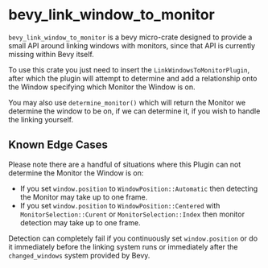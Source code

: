 # bevy_link_window_to_monitor  
 `bevy_link_window_to_monitor` is a bevy micro-crate designed to provide a small API around linking windows with monitors,
since that API is currently missing within Bevy itself.

To use this crate you just need to insert the `LinkWindowsToMonitorPlugin`, after which the plugin will attempt to determine
and add a relationship onto the Window specifying which Monitor the Window is on.

You may also use `determine_monitor()` which will return the Monitor we determine the window to be on, if we can determine it,
if you wish to handle the linking yourself.

## Known Edge Cases
Please note there are a handful of situations where this Plugin can not determine the Monitor the Window is on:
- If you set `window.position` to `WindowPosition::Automatic` then detecting the Monitor may take up to one frame.
- If you set `window.position` to `WindowPosition::Centered` with `MonitorSelection::Curent` or `MonitorSelection::Index`
  then monitor detection may take up to one frame.

Detection can completely fail if you continuously set `window.position` or do it immediately before the linking system
runs or immediately after the `changed_windows` system provided by Bevy.